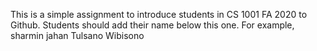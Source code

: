 This is a simple assignment to introduce students in CS 1001 FA 2020 to Github. Students should add their name below this one. For example,
sharmin jahan
Tulsano Wibisono
